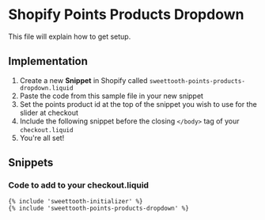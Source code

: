# Shopify Points Products Dropdown

This file will explain how to get setup.

## Implementation

1. Create a new **Snippet** in Shopify called `sweettooth-points-products-dropdown.liquid`
2. Paste the code from this sample file in your new snippet
3. Set the points product id at the top of the snippet you wish to use for the slider at checkout
4. Include the following snippet before the closing `</body>` tag of your `checkout.liquid`
5. You're all set!

## Snippets

### Code to add to your checkout.liquid

```liquid
{% include 'sweettooth-initializer' %}
{% include 'sweettooth-points-products-dropdown' %}
```
